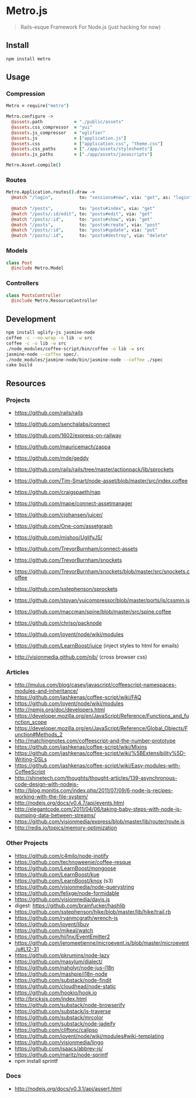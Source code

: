 # Metro.js

> Rails-esque Framework For Node.js (just hacking for now)

## Install

``` bash
npm install metro
```

## Usage

### Compression

``` coffeescript
Metro = require("metro")

Metro.configure ->
  @assets.path            = "./public/assets"
  @assets.css_compressor  = "yui"
  @assets.js_compressor   = "uglifier"
  @assets.js              = ["application.js"]
  @assets.css             = ["application.css", "theme.css"]
  @assets.css_paths       = ["./app/assets/stylesheets"]
  @assets.js_paths        = ["./app/assets/javascripts"]

Metro.Asset.compile()
```

### Routes

``` coffeescript
Metro.Application.routes().draw ->
  @match "/login",          to: "sessions#new", via: "get", as: "login"
  
  @match "/posts",          to: "posts#index", via: "get"
  @match "/posts/:id/edit", to: "posts#edit", via: "get"
  @match "/posts/:id",      to: "posts#show", via: "get"
  @match "/posts",          to: "posts#create", via: "post"
  @match "/posts/:id",      to: "posts#update", via: "put"
  @match "/posts/:id",      to: "posts#destroy", via: "delete"
```

### Models

``` coffeescript
class Post
  @include Metro.Model
```

### Controllers

``` coffeescript
class PostsController
  @include Metro.ResourceController
```

## Development

``` bash
npm install uglify-js jasmine-node
coffee -c --no-wrap -o lib -w src
coffee -c -o lib -w src
./node_modules/coffee-script/bin/coffee -o lib -w src
jasmine-node --coffee spec/.
./node_modules/jasmine-node/bin/jasmine-node --coffee ./spec
cake build
```

## Resources

### Projects

- https://github.com/rails/rails
- https://github.com/senchalabs/connect
- https://github.com/1602/express-on-railway
- https://github.com/mauricemach/zappa
- https://github.com/mde/geddy
- https://github.com/rails/rails/tree/master/actionpack/lib/sprockets
- https://github.com/Tim-Smart/node-asset/blob/master/src/index.coffee
- https://github.com/craigspaeth/nap
- https://github.com/mape/connect-assetmanager
- https://github.com/cjohansen/juicer/
- https://github.com/One-com/assetgraph
- https://github.com/mishoo/UglifyJS/
- https://github.com/TrevorBurnham/connect-assets
- https://github.com/TrevorBurnham/snockets
- https://github.com/TrevorBurnham/snockets/blob/master/src/snockets.coffee
- https://github.com/sstephenson/sprockets
- https://github.com/stoyan/yuicompressor/blob/master/ports/js/cssmin.js
- https://github.com/maccman/spine/blob/master/src/spine.coffee
- https://github.com/chriso/packnode
- https://github.com/joyent/node/wiki/modules

- https://github.com/LearnBoost/juice (inject styles to html for emails)
- http://visionmedia.github.com/nib/ (cross browser css)

### Articles

- http://imulus.com/blog/casey/javascript/coffeescript-namespaces-modules-and-inheritance/
- https://github.com/jashkenas/coffee-script/wiki/FAQ
- https://github.com/joyent/node/wiki/modules
- http://npmjs.org/doc/developers.html
- https://developer.mozilla.org/en/JavaScript/Reference/Functions_and_function_scope
- https://developer.mozilla.org/en/JavaScript/Reference/Global_Objects/Function#Methods_2
- http://matchingnotes.com/coffeescript-and-the-number-prototype
- https://github.com/jashkenas/coffee-script/wiki/Mixins
- https://github.com/jashkenas/coffee-script/wiki/%5BExtensibility%5D-Writing-DSLs
- https://github.com/jashkenas/coffee-script/wiki/Easy-modules-with-CoffeeScript
- http://shinetech.com/thoughts/thought-articles/139-asynchronous-code-design-with-nodejs-
- http://blog.monitis.com/index.php/2011/07/09/6-node-js-recipes-working-with-the-file-system/
- http://nodejs.org/docs/v0.4.7/api/events.html
- http://elegantcode.com/2011/04/06/taking-baby-steps-with-node-js-pumping-data-between-streams/
- https://github.com/visionmedia/express/blob/master/lib/router/route.js
- http://redis.io/topics/memory-optimization

### Other Projects

- https://github.com/c4milo/node-inotify
- https://github.com/technoweenie/coffee-resque
- https://github.com/LearnBoost/mongoose
- https://github.com/LearnBoost/kue
- https://github.com/LearnBoost/knox (s3)
- https://github.com/visionmedia/node-querystring
- https://github.com/felixge/node-formidable
- https://github.com/visionmedia/davis.js
- digest: https://github.com/brainfucker/hashlib
- https://github.com/sstephenson/hike/blob/master/lib/hike/trail.rb
- https://github.com/ryanmcgrath/wrench-js
- https://github.com/joyent/libuv
- https://github.com/mikeal/watch
- https://github.com/hij1nx/EventEmitter2
- https://github.com/jeromeetienne/microevent.js/blob/master/microevent.js#L12-31
- https://github.com/pkrumins/node-lazy
- https://github.com/masylum/dialect/
- https://github.com/naholyr/node-jus-i18n
- https://github.com/mashpie/i18n-node
- https://github.com/substack/node-findit
- https://github.com/cloudhead/node-static
- https://github.com/hookio/hook.io
- http://bricksjs.com/index.html
- https://github.com/substack/node-browserify
- https://github.com/substack/js-traverse
- https://github.com/substack/mrcolor
- https://github.com/substack/node-jadeify
- https://github.com/cliftonc/calipso
- https://github.com/joyent/node/wiki/modules#wiki-templating
- https://github.com/visionmedia/lingo
- https://github.com/isaacs/abbrev-js/
- https://github.com/maritz/node-sprintf
- npm install sprintf

### Docs

- http://nodejs.org/docs/v0.3.1/api/assert.html
